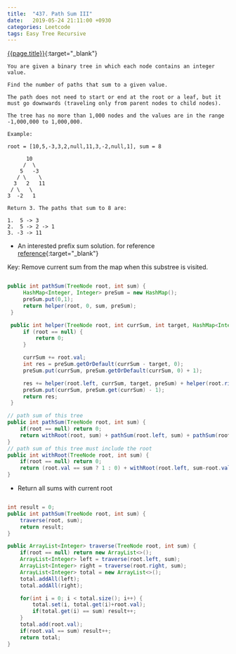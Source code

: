 ```yaml
---
title:  "437. Path Sum III"
date:   2019-05-24 21:11:00 +0930
categories: Leetcode
tags: Easy Tree Recursive
---
```


[{{page.title}}](https://leetcode.com/problems/path-sum-iii/){:target="_blank"}

    You are given a binary tree in which each node contains an integer value.

    Find the number of paths that sum to a given value.

    The path does not need to start or end at the root or a leaf, but it must go downwards (traveling only from parent nodes to child nodes).

    The tree has no more than 1,000 nodes and the values are in the range -1,000,000 to 1,000,000.

    Example:

    root = [10,5,-3,3,2,null,11,3,-2,null,1], sum = 8

          10
         /  \
        5   -3
       / \    \
      3   2   11
     / \   \
    3  -2   1

    Return 3. The paths that sum to 8 are:

    1.  5 -> 3
    2.  5 -> 2 -> 1
    3. -3 -> 11




* An interested prefix sum solution. for reference
[reference](https://leetcode.com/problems/path-sum-iii/discuss/91878/17-ms-O\(n\)-java-Prefix-sum-method){:target="_blank"}

Key: Remove current sum from the map when this substree is visited.

```java

public int pathSum(TreeNode root, int sum) {
     HashMap<Integer, Integer> preSum = new HashMap();
     preSum.put(0,1);
     return helper(root, 0, sum, preSum);
 }

 public int helper(TreeNode root, int currSum, int target, HashMap<Integer, Integer> preSum) {
     if (root == null) {
         return 0;
     }

     currSum += root.val;
     int res = preSum.getOrDefault(currSum - target, 0);
     preSum.put(currSum, preSum.getOrDefault(currSum, 0) + 1);

     res += helper(root.left, currSum, target, preSum) + helper(root.right, currSum, target, preSum);
     preSum.put(currSum, preSum.get(currSum) - 1);
     return res;
 }

 ```

```java
// path sum of this tree
public int pathSum(TreeNode root, int sum) {
    if(root == null) return 0;
    return withRoot(root, sum) + pathSum(root.left, sum) + pathSum(root.right, sum);
}
// path sum of this tree must include the root
public int withRoot(TreeNode root, int sum) {
    if(root == null) return 0;
    return (root.val == sum ? 1 : 0) + withRoot(root.left, sum-root.val) + withRoot(root.right, sum-root.val);
}
```

* Return all sums with current root

```java

int result = 0;
public int pathSum(TreeNode root, int sum) {
    traverse(root, sum);
    return result;
}

public ArrayList<Integer> traverse(TreeNode root, int sum) {
    if(root == null) return new ArrayList<>();
    ArrayList<Integer> left = traverse(root.left, sum);
    ArrayList<Integer> right = traverse(root.right, sum);
    ArrayList<Integer> total = new ArrayList<>();
    total.addAll(left);
    total.addAll(right);

    for(int i = 0; i < total.size(); i++) {
        total.set(i, total.get(i)+root.val);
        if(total.get(i) == sum) result++;
    }
    total.add(root.val);
    if(root.val == sum) result++;
    return total;
}
```
